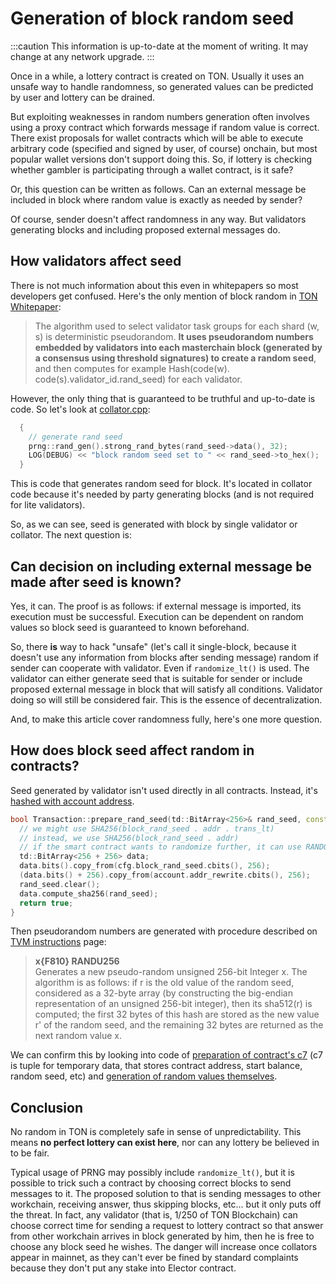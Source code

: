# Generation of block random seed

:::caution
This information is up-to-date at the moment of writing. It may change at any network upgrade.
:::

Once in a while, a lottery contract is created on TON. Usually it uses an unsafe way to handle randomness, so generated values can be predicted by user and lottery can be drained.

But exploiting weaknesses in random numbers generation often involves using a proxy contract which forwards message if random value is correct. There exist proposals for wallet contracts which will be able to execute arbitrary code (specified and signed by user, of course) onchain, but most popular wallet versions don't support doing this. So, if lottery is checking whether gambler is participating through a wallet contract, is it safe?

Or, this question can be written as follows. Can an external message be included in block where random value is exactly as needed by sender?

Of course, sender doesn't affect randomness in any way. But validators generating blocks and including proposed external messages do.

## How validators affect seed

There is not much information about this even in whitepapers so most developers get confused. Here's the only mention of block random in [TON Whitepaper](https://docs.ton.org/ton.pdf):

> The algorithm used to select validator task groups for each shard (w, s) is deterministic pseudorandom. **It uses pseudorandom numbers embedded by validators into each masterchain block (generated by a consensus using threshold signatures) to create a random seed**, and then computes for example Hash(code(w). code(s).validator_id.rand_seed) for each validator.

However, the only thing that is guaranteed to be truthful and up-to-date is code. So let's look at [collator.cpp](https://github.com/ton-blockchain/ton/blob/f59c363ab942a5ddcacd670c97c6fbd023007799/validator/impl/collator.cpp#L1590):

```cpp
  {
    // generate rand seed
    prng::rand_gen().strong_rand_bytes(rand_seed->data(), 32);
    LOG(DEBUG) << "block random seed set to " << rand_seed->to_hex();
  }
```

This is code that generates random seed for block. It's located in collator code because it's needed by party generating blocks (and is not required for lite validators).

So, as we can see, seed is generated with block by single validator or collator. The next question is:

## Can decision on including external message be made after seed is known?

Yes, it can. The proof is as follows: if external message is imported, its execution must be successful. Execution can be dependent on random values so block seed is guaranteed to known beforehand.

So, there **is** way to hack "unsafe" (let's call it single-block, because it doesn't use any information from blocks after sending message) random if sender can cooperate with validator. Even if `randomize_lt()` is used. The validator can either generate seed that is suitable for sender or include proposed external message in block that will satisfy all conditions. Validator doing so will still be considered fair. This is the essence of decentralization.

And, to make this article cover randomness fully, here's one more question.

## How does block seed affect random in contracts?

Seed generated by validator isn't used directly in all contracts. Instead, it's [hashed with account address](https://github.com/ton-blockchain/ton/blob/f59c363ab942a5ddcacd670c97c6fbd023007799/crypto/block/transaction.cpp#L876).

```cpp
bool Transaction::prepare_rand_seed(td::BitArray<256>& rand_seed, const ComputePhaseConfig& cfg) const {
  // we might use SHA256(block_rand_seed . addr . trans_lt)
  // instead, we use SHA256(block_rand_seed . addr)
  // if the smart contract wants to randomize further, it can use RANDOMIZE instruction
  td::BitArray<256 + 256> data;
  data.bits().copy_from(cfg.block_rand_seed.cbits(), 256);
  (data.bits() + 256).copy_from(account.addr_rewrite.cbits(), 256);
  rand_seed.clear();
  data.compute_sha256(rand_seed);
  return true;
}
```

Then pseudorandom numbers are generated with procedure described on [TVM instructions](/learn/tvm-instructions/instructions#112-pseudo-random-number-generator-primitives) page:

> **x\{F810} RANDU256**  
> Generates a new pseudo-random unsigned 256-bit Integer x. The algorithm is as follows: if r is the old value of the random seed, considered as a 32-byte array (by constructing the big-endian representation of an unsigned 256-bit integer), then its sha512(r) is computed; the first 32 bytes of this hash are stored as the new value r' of the random seed, and the remaining 32 bytes are returned as the next random value x.

We can confirm this by looking into code of [preparation of contract's c7](https://github.com/ton-blockchain/ton/blob/master/crypto/block/transaction.cpp#L903) (c7 is tuple for temporary data, that stores contract address, start balance, random seed, etc) and [generation of random values themselves](https://github.com/ton-blockchain/ton/blob/master/crypto/vm/tonops.cpp#L217-L268).

## Conclusion

No random in TON is completely safe in sense of unpredictability. This means **no perfect lottery can exist here**, nor can any lottery be believed in to be fair.

Typical usage of PRNG may possibly include `randomize_lt()`, but it is possible to trick such a contract by choosing correct blocks to send messages to it. The proposed solution to that is sending messages to other workchain, receiving answer, thus skipping blocks, etc... but it only puts off the threat. In fact, any validator (that is, 1/250 of TON Blockchain) can choose correct time for sending a request to lottery contract so that answer from other workchain arrives in block generated by him, then he is free to choose any block seed he wishes. The danger will increase once collators appear in mainnet, as they can't ever be fined by standard complaints because they don't put any stake into Elector contract.

<!-- TODO: find an example contract using random without any additions, show how to find result of RANDU256 knowing block random seed (implies link on dton.io to show generated value) -->

<!-- TODO: next article. "Let's proceed to writing tool that will exploit this. It will be attached to validator and put proposed external messages in blocks satisfying some conditions - provided some fee is paid." -->
